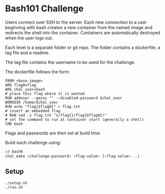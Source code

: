 # Bash101 Challenge

Users connect over SSH to the server.
Each new connection to a user beginning with bash creates a new container from the named image and redirects the shell into the container.
Containers are automatically destroyed when the user logs out.

Each level is a separate folder or git repo.
The folder contains a dockerfile, a tag file and a readme.

The tag file contains the username to be used for the challenge.

The dockerfile follows the form:
```
FROM <base-image>
ARG flag0=flag
ARG chal_user=bash
# place this flag where it is wanted
RUN adduser --gecos "" --disabled-password $chal_user
WORKDIR /home/$chal_user
RUN echo "flag{$flag0}" > flag.txt
# insert an embedded flag
# RUN sed -i flag.txt "s/flag{}/flag{$flag0}/"
# set the command to run at container start (generally a shell)
CMD bash
```
Flags and passwords are then set at build time.

Build each challenge using:
```bash
cd bash0
chal_make <challenge-password> <flag-value> [<flag-value> ..]
```

## Setup
```bash
./setup.sh
./run.sh
```
